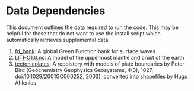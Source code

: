 # Data Dependencies

This document outlines the data required to run the code. This may be helpful for those that do not want to use the install script which automatically retrieves supplemental data.

1. [fd_bank](https://zenodo.org/record/7236739#.Y9q4BOzMKDV): A global Green Function bank for surface waves
2. [LITHO1.0.nc](https://ds.iris.edu/ds/products/emc-litho10/): A model of the uppermost mantle and crust of the earth
3. [tectonicplates](https://github.com/fraxen/tectonicplates/): A repoistory with models of plate boundaries by Peter Bird (Geochemistry Geophysics Geosystems, 4(3), 1027, [doi:10.1029/2001GC000252](http://scholar.google.se/scholar?cluster=1268723667321132798), 2003), converted into shapefiles by Hugo Ahlenius
